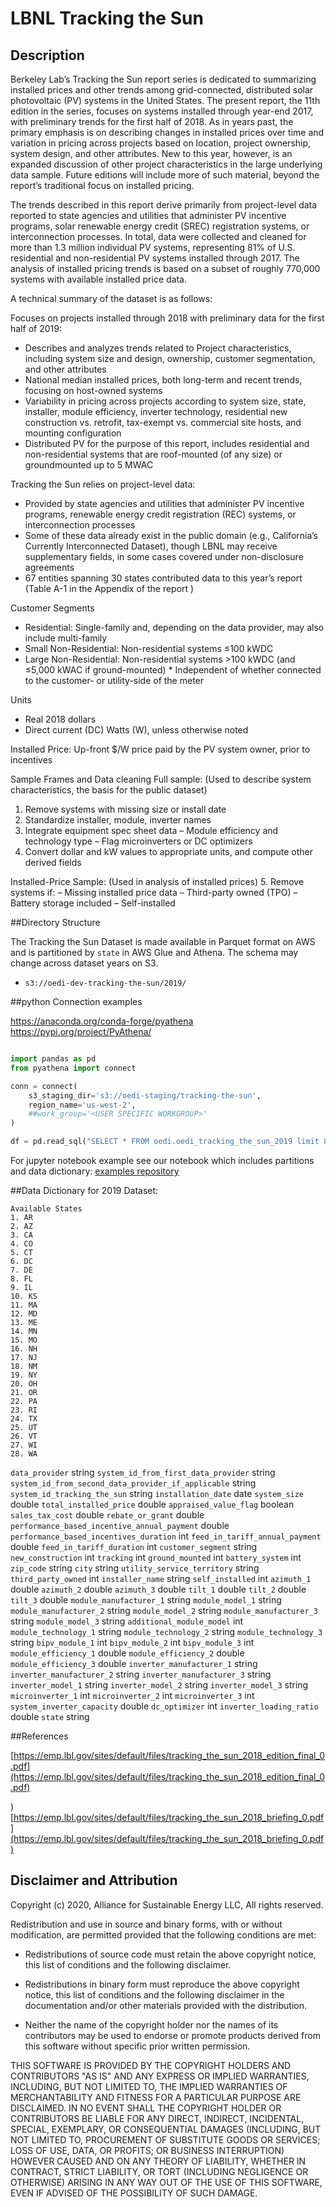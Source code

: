# LBNL Tracking the Sun

## Description

Berkeley Lab’s Tracking the Sun report series is dedicated to summarizing installed prices and other trends among grid-connected, distributed solar photovoltaic (PV) systems in the United States. The present report, the 11th edition in the series, focuses on systems installed through year-end 2017, with preliminary trends for the first half of 2018. As in years past, the primary emphasis is on describing changes in installed prices over time and variation in pricing across projects based on location, project ownership, system design, and other attributes. New to this year, however, is an expanded discussion of other project characteristics in the large underlying data sample. Future editions will include more of such material, beyond the report’s traditional focus on installed pricing.

The trends described in this report derive primarily from project-level data reported to state agencies and utilities that administer PV incentive programs, solar renewable energy credit (SREC) registration systems, or interconnection processes. In total, data were collected and cleaned for more than 1.3 million individual PV systems, representing 81% of U.S. residential and non-residential PV systems installed through 2017. The analysis of installed pricing trends is based on a subset of roughly 770,000 systems with available installed price data.

A technical summary of the dataset is as follows:

Focuses on projects installed through 2018 with preliminary data for the first half of 2019:
- Describes and analyzes trends related to Project characteristics, including system size and design, ownership, customer segmentation, and other attributes
- National median installed prices, both long-term and recent trends, focusing on host-owned systems
- Variability in pricing across projects according to system size, state, installer, module efficiency, inverter technology, residential new construction vs. retrofit, tax-exempt vs. commercial site hosts, and mounting configuration
- Distributed PV for the purpose of this report, includes residential and non-residential systems that are roof-mounted (of any size) or groundmounted up to 5 MWAC

Tracking the Sun relies on project-level data:
- Provided by state agencies and utilities that administer PV incentive programs, renewable energy credit registration (REC) systems, or interconnection processes
- Some of these data already exist in the public domain (e.g., California’s Currently Interconnected Dataset), though LBNL may receive supplementary fields, in some cases covered under non-disclosure agreements
- 67 entities spanning 30 states contributed data to this year’s report (Table A-1 in the Appendix of the report )

Customer Segments
- Residential: Single-family and, depending on the data provider, may also include multi-family
- Small Non-Residential: Non-residential systems ≤100 kWDC
- Large Non-Residential: Non-residential systems >100 kWDC (and ≤5,000 kWAC if ground-mounted) * Independent of whether connected to the customer- or utility-side of the meter

Units
- Real 2018 dollars
- Direct current (DC) Watts (W), unless otherwise noted

Installed Price: Up-front $/W price paid by the PV system owner, prior to incentives

Sample Frames and Data cleaning
Full sample: (Used to describe system characteristics, the basis for the public dataset)
1. Remove systems with missing size or install date
2. Standardize installer, module, inverter names
3. Integrate equipment spec sheet data
– Module efficiency and technology type
– Flag microinverters or DC optimizers
4. Convert dollar and kW values to appropriate units,
and compute other derived fields

Installed-Price Sample: (Used in analysis of installed prices)
5. Remove systems if:
– Missing installed price data
– Third-party owned (TPO)
– Battery storage included
– Self-installed

##Directory Structure

The Tracking the Sun Dataset is made available in Parquet format on AWS and is partitioned by `state` in AWS Glue and Athena. The schema may change across dataset years on S3.

 - `s3://oedi-dev-tracking-the-sun/2019/`

##python Connection examples

https://anaconda.org/conda-forge/pyathena
https://pypi.org/project/PyAthena/


```python

import pandas as pd
from pyathena import connect

conn = connect(
    s3_staging_dir='s3://oedi-staging/tracking-the-sun',
    region_name='us-west-2',
    ##work_group='<USER SPECIFIC WORKGROUP>'
)

df = pd.read_sql("SELECT * FROM oedi.oedi_tracking_the_sun_2019 limit 8;", conn)
```
For jupyter notebook example see our notebook which includes partitions and data dictionary:
[examples repository](https://github.com/nrel/????)

##Data Dictionary for 2019 Dataset:

    Available States
    1. AR
    2. AZ
    3. CA
    4. CO
    5. CT
    6. DC
    7. DE
    8. FL
    9. IL
    10. KS
    11. MA
    12. MD
    13. ME
    14. MN
    15. MO
    16. NH
    17. NJ
    18. NM
    19. NY
    20. OH
    21. OR
    22. PA
    23. RI
    24. TX
    25. UT
    26. VT
    27. WI
    28. WA

  `data_provider`       	string
  `system_id_from_first_data_provider`	string
  `system_id_from_second_data_provider_if_applicable`	string
  `system_id_tracking_the_sun`	string
  `installation_date`   	date
  `system_size`         	double
  `total_installed_price`	double
  `appraised_value_flag`	boolean
  `sales_tax_cost`      	double
  `rebate_or_grant`     	double
  `performance_based_incentive_annual_payment`	double
  `performance_based_incentives_duration`	int
  `feed_in_tariff_annual_payment`	double
  `feed_in_tariff_duration`	int
  `customer_segment`    	string
  `new_construction`    	int
  `tracking`            	int
  `ground_mounted`      	int
  `battery_system`      	int
  `zip_code`            	string
  `city`                	string
  `utility_service_territory`	string
  `third_party_owned`   	int
  `installer_name`      	string
  `self_installed`      	int
  `azimuth_1`           	double
  `azimuth_2`           	double
  `azimuth_3`           	double
  `tilt_1`              	double
  `tilt_2`              	double
  `tilt_3`              	double
  `module_manufacturer_1`	string
  `module_model_1`      	string
  `module_manufacturer_2`	string
  `module_model_2`      	string
  `module_manufacturer_3`	string
  `module_model_3`      	string
  `additional_module_model`	int
  `module_technology_1` 	string
  `module_technology_2` 	string
  `module_technology_3` 	string
  `bipv_module_1`       	int
  `bipv_module_2`       	int
  `bipv_module_3`       	int
  `module_efficiency_1` 	double
  `module_efficiency_2` 	double
  `module_efficiency_3` 	double
  `inverter_manufacturer_1`	string
  `inverter_manufacturer_2`	string
  `inverter_manufacturer_3`	string
  `inverter_model_1`    	string
  `inverter_model_2`    	string
  `inverter_model_3`    	string
  `microinverter_1`     	int
  `microinverter_2`     	int
  `microinverter_3`     	int
  `system_inverter_capacity`	double
  `dc_optimizer`        	int
  `inverter_loading_ratio`	double
  `state`               	string

##References

[https://emp.lbl.gov/sites/default/files/tracking_the_sun_2018_edition_final_0.pdf](https://emp.lbl.gov/sites/default/files/tracking_the_sun_2018_edition_final_0.pdf)

)
[https://emp.lbl.gov/sites/default/files/tracking_the_sun_2018_briefing_0.pdf](https://emp.lbl.gov/sites/default/files/tracking_the_sun_2018_briefing_0.pdf)


## Disclaimer and Attribution

Copyright (c) 2020, Alliance for Sustainable Energy LLC, All rights reserved.

Redistribution and use in source and binary forms, with or without modification, are permitted provided that the following conditions are met:

* Redistributions of source code must retain the above copyright notice, this list of conditions and the following disclaimer.

* Redistributions in binary form must reproduce the above copyright notice, this list of conditions and the following disclaimer in the documentation and/or other materials provided with the distribution.

* Neither the name of the copyright holder nor the names of its contributors may be used to endorse or promote products derived from this software without specific prior written permission.

THIS SOFTWARE IS PROVIDED BY THE COPYRIGHT HOLDERS AND CONTRIBUTORS "AS IS" AND ANY EXPRESS OR IMPLIED WARRANTIES, INCLUDING, BUT NOT LIMITED TO, THE IMPLIED WARRANTIES OF MERCHANTABILITY AND FITNESS FOR A PARTICULAR PURPOSE ARE DISCLAIMED. IN NO EVENT SHALL THE COPYRIGHT HOLDER OR CONTRIBUTORS BE LIABLE FOR ANY DIRECT, INDIRECT, INCIDENTAL, SPECIAL, EXEMPLARY, OR CONSEQUENTIAL DAMAGES (INCLUDING, BUT NOT LIMITED TO, PROCUREMENT OF SUBSTITUTE GOODS OR SERVICES; LOSS OF USE, DATA, OR PROFITS; OR BUSINESS INTERRUPTION) HOWEVER CAUSED AND ON ANY THEORY OF LIABILITY, WHETHER IN CONTRACT, STRICT LIABILITY, OR TORT (INCLUDING NEGLIGENCE OR OTHERWISE) ARISING IN ANY WAY OUT OF THE USE OF THIS SOFTWARE, EVEN IF ADVISED OF THE POSSIBILITY OF SUCH DAMAGE.
